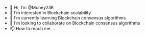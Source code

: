 - 👋 Hi, I’m @Money23K
- 👀 I’m interested in Blockchain scalability 
- 🌱 I’m currently learning Blockchain consensus algorithms 
- 💞️ I’m looking to collaborate on Blockchain consensus algorithms 
- 📫 How to reach me ...

<!---
Money23K/Money23K is a ✨ special ✨ repository because its `README.md` (this file) appears on your GitHub profile.
You can click the Preview link to take a look at your changes.
--->
